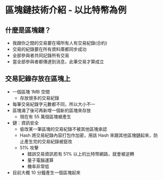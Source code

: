 # 區塊鏈技術介紹 - 以比特幣為例

## 什麼是區塊鏈？

- 我跟你之間的交易要在場所有人有交易紀錄(合約)
- 交易的紀錄要在所有資料庫都同步成功
- 全部參與者共同記錄所有交易
- 當全部參與者都傳達到消息，此筆交易才算成立

## 交易記錄存放在區塊上

- 一個區塊 1MB 空間
  - 存放很多的交易紀錄
- 每筆交易紀錄字元數都不同，所以大小不一
- 區塊滿了後可再新增一個新的區塊來存放
  - 現在有 55 萬個區塊被產生
- 鏈：資訊安全
  - 偷改某一筆區塊的交易紀錄不被其他區塊承認
  - Hash 將交易紀錄內容打包作加密，用該 Hash 來跟其他區塊鏈起來，防止產生完的交易紀錄被竄改
  - 51% 攻擊
    - 錯誤交易資訊若有 51% 以上的比特幣網路，就會被逆轉
    - 量子電腦運算
    - 機率非常低
- 目前大概 10 分鐘產生一個區塊起來
